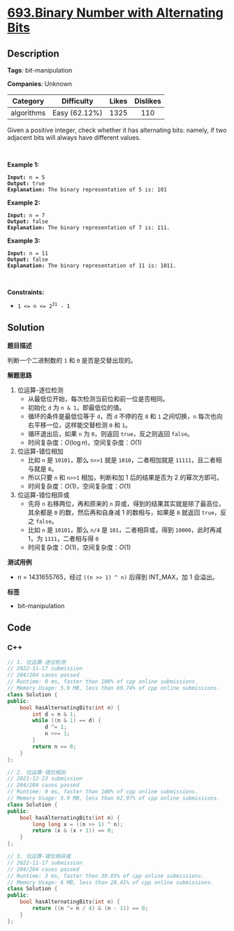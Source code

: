 # [693.Binary Number with Alternating Bits](https://leetcode.com/problems/binary-number-with-alternating-bits/description/)

## Description

**Tags**: bit-manipulation

**Companies**: Unknown

|  Category  |  Difficulty   | Likes | Dislikes |
| :--------: | :-----------: | :---: | :------: |
| algorithms | Easy (62.12%) | 1325  |   110    |

<p>Given a positive integer, check whether it has alternating bits: namely, if two adjacent bits will always have different values.</p>
<p>&nbsp;</p>
<p><strong class="example">Example 1:</strong></p>
<pre><code><strong>Input:</strong> n = 5
<strong>Output:</strong> true
<strong>Explanation:</strong> The binary representation of 5 is: 101</code></pre>
<p><strong class="example">Example 2:</strong></p>
<pre><code><strong>Input:</strong> n = 7
<strong>Output:</strong> false
<strong>Explanation:</strong> The binary representation of 7 is: 111.</code></pre>
<p><strong class="example">Example 3:</strong></p>
<pre><code><strong>Input:</strong> n = 11
<strong>Output:</strong> false
<strong>Explanation:</strong> The binary representation of 11 is: 1011.</code></pre>
<p>&nbsp;</p>
<p><strong>Constraints:</strong></p>
<ul>
  <li><code>1 &lt;= n &lt;= 2<sup>31</sup> - 1</code></li>
</ul>

## Solution

**题目描述**

判断一个二进制数的 `1` 和 `0` 是否是交替出现的。

**解题思路**

1. 位运算-逐位检测
   - 从最低位开始，每次检测当前位和前一位是否相同。
   - 初始化 `d` 为 `n & 1`，即最低位的值。
   - 循环的条件是最低位等于 `d`，而 `d` 不停的在 `0` 和 `1` 之间切换，`n` 每次也向右平移一位，这样能交替检测 `0` 和 `1`。
   - 循环退出后，如果 `n` 为 `0`，则返回 `true`，反之则返回 `false`。
   - 时间复杂度：$O(\log n)$，空间复杂度：$O(1)$
2. 位运算-错位相加
   - 比如 `n` 是 `10101`，那么 `n>>1` 就是 `1010`，二者相加就是 `11111`，且二者相与就是 `0`。
   - 所以只要 `n` 和 `n>>1` 相加，判断和加 1 后的结果是否为 2 的幂次方即可。
   - 时间复杂度：$O(1)$，空间复杂度：$O(1)$
3. 位运算-错位相异或
   - 先将 `n` 右移两位，再和原来的 `n` 异或，得到的结果其实就是除了最高位，其余都是 `0` 的数，然后再和自身减 1 的数相与，如果是 `0` 就返回 `true`，反之 `false`。
   - 比如 `n` 是 `10101`，那么 `n/4` 是 `101`，二者相异或，得到 `10000`，此时再减 1，为 `1111`，二者相与得 `0`
   - 时间复杂度：$O(1)$，空间复杂度：$O(1)$

**测试用例**

- n = 1431655765，经过 `((n >> 1) ^ n)` 后得到 INT_MAX，加 1 会溢出。

**标签**

- bit-manipulation

<!-- code start -->
## Code

### C++

```cpp
// 1. 位运算-逐位检测
// 2022-11-17 submission
// 204/204 cases passed
// Runtime: 0 ms, faster than 100% of cpp online submissions.
// Memory Usage: 5.9 MB, less than 69.74% of cpp online submissions.
class Solution {
public:
    bool hasAlternatingBits(int n) {
        int d = n & 1;
        while ((n & 1) == d) {
            d ^= 1;
            n >>= 1;
        }
        return n == 0;
    }
};
```

```cpp
// 2. 位运算-错位相加
// 2021-12-23 submission
// 204/204 cases passed
// Runtime: 0 ms, faster than 100% of cpp online submissions.
// Memory Usage: 5.9 MB, less than 62.97% of cpp online submissions.
class Solution {
public:
    bool hasAlternatingBits(int n) {
        long long x = ((n >> 1) ^ n);
        return (x & (x + 1)) == 0;
    }
};
```

```cpp
// 3. 位运算-错位相异或
// 2022-11-17 submission
// 204/204 cases passed
// Runtime: 3 ms, faster than 39.85% of cpp online submissions.
// Memory Usage: 6 MB, less than 28.41% of cpp online submissions.
class Solution {
public:
    bool hasAlternatingBits(int n) {
        return ((n ^= n / 4) & (n - 1)) == 0;
    }
};
```

<!-- code end -->
